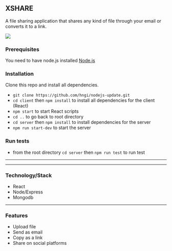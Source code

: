 ## XSHARE

A file sharing application that shares any kind of file through your email or converts it to a link.

<img src="https://res.cloudinary.com/vectormike/image/upload/v1571924782/Screenshot_from_2019-10-24_14-41-08.png">


### Prerequisites
You need to have node.js installed [Node.js](https://nodejs.org/en/)


### Installation
Clone this repo and install all dependencies.

* ```git clone https://github.com/hngi/nodejs-update.git```
* ```cd client``` then ```npm install``` to install all dependencies for the client (React)
* ```npm start``` to start React scripts 
* ```cd ..``` to go back to root directory
* ```cd server``` then ```npm install``` to install dependencies for the server
* ```npm run start-dev``` to start the server  


### Run tests
* from the root directory ```cd server``` then ```npm run test``` to run test

<hr>


<hr>

### Technology/Stack

* React
* Node/Express
* Mongodb

<hr>

### Features
* Upload file
*  Send as email
*  Copy as a link
*  Share on social platforms


